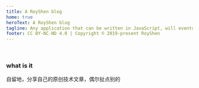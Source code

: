 ```yaml
---
title: A RoyShen blog
home: true
heroText: A RoyShen blog
tagline: Any application that can be written in JavaScript, will eventually be written in JavaScript
footer: CC BY-NC-ND 4.0 | Copyright © 2019-present RoyShen
---
```


<br />

### what is it

自留地，分享自己的原创技术文章，偶尔扯点别的  


<ParticleSystem />
